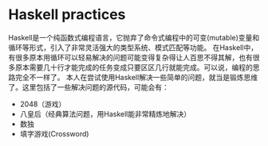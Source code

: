 # Haskell practices

Haskell是一个纯函数式编程语言，它抛弃了命令式编程中的可变(mutable)变量和循环等形式，引入了非常灵活强大的类型系统、模式匹配等功能。
在Haskell中，有很多原本用循环可以轻易解决的问题可能变得复杂得让人百思不得其解，也有很多原本需要几十行才能完成的任务变成只要区区几行就能完成。可以说，编程的思路完全不一样了。
本人在尝试使用Haskell解决一些简单的问题，就当是锻炼思维了。这里包括了一些解决问题的源代码，可能会有：
- 2048（游戏）
- 八皇后（经典算法问题，用Haskell能非常精炼地解决）
- 数独
- 填字游戏(Crossword)


